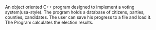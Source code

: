 An object oriented C++ program designed to implement a voting system(usa-style). The program holds a database of citizens, parties, counties, candidates.
The user can save his progress to a file and load it.
The Program calculates the election results. 
